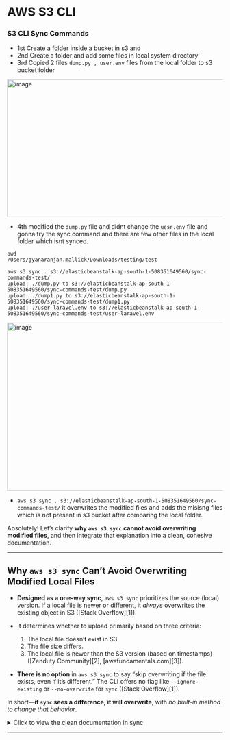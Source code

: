 # AWS S3 CLI
### S3 CLI Sync Commands
- 1st Create a folder inside a bucket in s3 and
- 2nd Create a folder and add some files in local system directory
- 3rd Copied 2 files `dump.py , user.env` files from the local folder to s3 bucket folder

<img width="1204" height="321" alt="image" src="https://github.com/user-attachments/assets/04bb6965-ea7a-4352-af84-58c9e36eb437" />

- 4th modified the `dump.py` file and didnt change the `uesr.env` file and gonna try the sync command and there are few other files in the local folder which isnt synced.
```shell
pwd
/Users/gyanaranjan.mallick/Downloads/testing/test

aws s3 sync . s3://elasticbeanstalk-ap-south-1-508351649560/sync-commands-test/
upload: ./dump.py to s3://elasticbeanstalk-ap-south-1-508351649560/sync-commands-test/dump.py
upload: ./dump1.py to s3://elasticbeanstalk-ap-south-1-508351649560/sync-commands-test/dump1.py
upload: ./user-laravel.env to s3://elasticbeanstalk-ap-south-1-508351649560/sync-commands-test/user-laravel.env
```
<img width="1189" height="392" alt="image" src="https://github.com/user-attachments/assets/f15b490c-ba8f-49e2-8caa-6c8bac014251" />

- `aws s3 sync . s3://elasticbeanstalk-ap-south-1-508351649560/sync-commands-test/` it overwrites the modified files and adds the misisng files which is not present in s3 bucket after comparing the local folder.

Absolutely! Let’s clarify **why `aws s3 sync` cannot avoid overwriting modified files**, and then integrate that explanation into a clean, cohesive documentation.

---

## Why `aws s3 sync` Can’t Avoid Overwriting Modified Local Files

* **Designed as a one-way sync**, `aws s3 sync` prioritizes the source (local) version. If a local file is newer or different, it *always* overwrites the existing object in S3 ([Stack Overflow][1]).

* It determines whether to upload primarily based on three criteria:

  1. The local file doesn’t exist in S3.
  2. The file size differs.
  3. The local file is newer than the S3 version (based on timestamps) ([Zenduty Community][2], [awsfundamentals.com][3]).

* **There is no option** in `aws s3 sync` to say “skip overwriting if the file exists, even if it’s different.” The CLI offers no flag like `--ignore-existing` or `--no-overwrite` for `sync` ([Stack Overflow][1]).

In short—**if `sync` sees a difference, it will overwrite**, with *no built-in method to change that behavior*.


<Details>
  <summary>Click to view the clean documentation in sync</summary>

## Complete Documentation

### Scenario Steps

1. **Create a folder inside the S3 bucket**

   ```bash
   aws s3api put-object --bucket elasticbeanstalk-ap-south-1-508351649560 --key sync-commands-test/
   ```

2. **Create a local folder and add files**

   ```bash
   mkdir -p ~/Downloads/testing/test
   cd ~/Downloads/testing/test

   echo "print('hello world')" > dump.py
   echo "APP_ENV=local" > user.env
   echo "print('second file')" > dump1.py
   echo "APP_ENV=laravel" > user-laravel.env
   ```

3. **Copy two files to S3 using `cp`**

   ```bash
   aws s3 cp dump.py s3://elasticbeanstalk-ap-south-1-508351649560/sync-commands-test/
   aws s3 cp user.env s3://elasticbeanstalk-ap-south-1-508351649560/sync-commands-test/
   ```

4. **Modify one file locally**

   ```bash
   echo "print('modified content')" > dump.py
   ```

5. **Run `sync`**

   ```bash
   aws s3 sync . s3://elasticbeanstalk-ap-south-1-508351649560/sync-commands-test/
   ```

   Output:

   ```
   upload: ./dump.py to s3://…/dump.py
   upload: ./dump1.py to s3://…/dump1.py
   upload: ./user-laravel.env to s3://…/user-laravel.env
   ```

6. **What Happened**

   * `dump.py`: Overwritten in S3 (because it's changed locally).
   * `user.env`: Left untouched (unchanged locally).
   * `dump1.py` & `user-laravel.env`: Newly uploaded (missing in S3).

---

### Feature Comparison Table

| Desired Behavior                   | `aws s3 sync` Result   | Alternative (`aws s3 cp --ignore-existing`) |
| ---------------------------------- | ---------------------- | ------------------------------------------- |
| Upload missing files only          | Yes                    | Yes                                         |
| Skip existing but modified files   | No (overwrites)        | Yes (skips)                                 |
| Full sync (missing + changed)      | Yes (default behavior) | No (doesn't overwrite)                      |
| Built-in flag to prevent overwrite | No                     | Yes (`--ignore-existing`)                   |

---

### Why `sync` Overwrites Modified Local Files

* `aws s3 sync` is built to ensure the destination mirrors the source; if a local file is different (by size or timestamp), it assumes the local copy is authoritative and deliberately overwrites ([Zenduty Community][2], [awsfundamentals.com][3]).

* The CLI offers no switch to reverse that logic (e.g., “never overwrite”), meaning **you cannot use `sync` if you want to only upload missing files and leave modified ones untouched** ([Stack Overflow][1]).

---

### Final Recommendation

Use `aws s3 sync` when you want the bucket to fully reflect your local folder—missing files are uploaded, changed files are updated.

But if your goal is *only to upload missing files and leave any modified local files alone*, you should use:

```bash
aws s3 cp . s3://elasticbeanstalk-ap-south-1-508351649560/sync-commands-test/ --recursive --ignore-existing
```

---

</Details>

---

